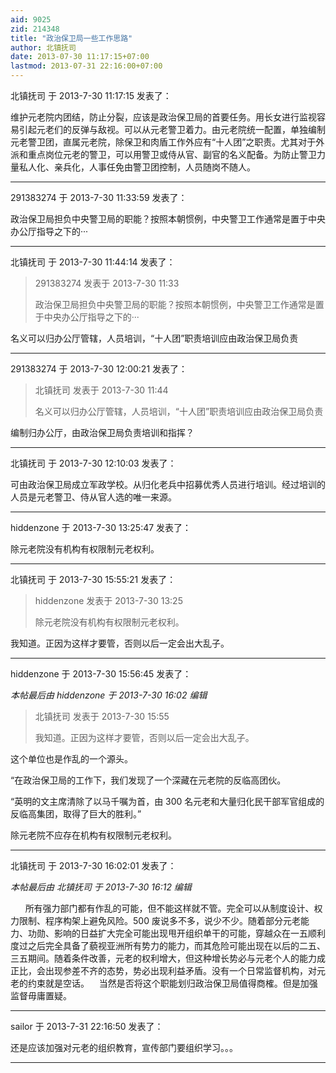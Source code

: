 ```yaml
---
aid: 9025
zid: 214348
title: "政治保卫局一些工作思路"
author: 北镇抚司
date: 2013-07-30 11:17:15+07:00
lastmod: 2013-07-31 22:16:00+07:00
---
```


北镇抚司 于 2013-7-30 11:17:15 发表了：

维护元老院内团结，防止分裂，应该是政治保卫局的首要任务。用长女进行监视容易引起元老们的反弹与敌视。可以从元老警卫着力。由元老院统一配置，单独编制元老警卫团，直属元老院，除保卫和肉盾工作外应有“十人团”之职责。尤其对于外派和重点岗位元老的警卫，可以用警卫或侍从官、副官的名义配备。为防止警卫力量私人化、亲兵化，人事任免由警卫团控制，人员随岗不随人。

---

291383274 于 2013-7-30 11:33:59 发表了：

政治保卫局担负中央警卫局的职能？按照本朝惯例，中央警卫工作通常是置于中央办公厅指导之下的···

---

北镇抚司 于 2013-7-30 11:44:14 发表了：

> 291383274 发表于 2013-7-30 11:33
>
> 政治保卫局担负中央警卫局的职能？按照本朝惯例，中央警卫工作通常是置于中央办公厅指导之下的···

名义可以归办公厅管辖，人员培训，“十人团”职责培训应由政治保卫局负责

---

291383274 于 2013-7-30 12:00:21 发表了：

> 北镇抚司 发表于 2013-7-30 11:44
>
> 名义可以归办公厅管辖，人员培训，“十人团”职责培训应由政治保卫局负责

编制归办公厅，由政治保卫局负责培训和指挥？

---

北镇抚司 于 2013-7-30 12:10:03 发表了：

可由政治保卫局成立军政学校。从归化老兵中招募优秀人员进行培训。经过培训的人员是元老警卫、侍从官人选的唯一来源。

---

hiddenzone 于 2013-7-30 13:25:47 发表了：

除元老院没有机构有权限制元老权利。

---

北镇抚司 于 2013-7-30 15:55:21 发表了：

> hiddenzone 发表于 2013-7-30 13:25
>
> 除元老院没有机构有权限制元老权利。

我知道。正因为这样才要管，否则以后一定会出大乱子。

---

hiddenzone 于 2013-7-30 15:56:45 发表了：

_本帖最后由 hiddenzone 于 2013-7-30 16:02 编辑_

> 北镇抚司 发表于 2013-7-30 15:55
>
> 我知道。正因为这样才要管，否则以后一定会出大乱子。

这个单位也是作乱的一个源头。

“在政治保卫局的工作下，我们发现了一个深藏在元老院的反临高团伙。

“英明的文主席清除了以马千嘱为首，由 300 名元老和大量归化民干部军官组成的反临高集团，取得了巨大的胜利。”

除元老院不应存在机构有权限制元老权利。

---

北镇抚司 于 2013-7-30 16:02:01 发表了：

_本帖最后由 北镇抚司 于 2013-7-30 16:12 编辑_

&nbsp; &nbsp;&nbsp; &nbsp;所有强力部门都有作乱的可能，但不能这样就不管。完全可以从制度设计、权力限制、程序构架上避免风险。500 废说多不多，说少不少。随着部分元老能力、功勋、影响的日益扩大完全可能出现甩开组织单干的可能，穿越众在一五顺利度过之后完全具备了藐视亚洲所有势力的能力，而其危险可能出现在以后的二五、三五期间。随着条件改善，元老的权利增大，但这种增长势必与元老个人的能力成正比，会出现参差不齐的态势，势必出现利益矛盾。没有一个日常监督机构，对元老的约束就是空话。&nbsp; &nbsp; 当然是否将这个职能划归政治保卫局值得商榷。但是加强监督毋庸置疑。

---

sailor 于 2013-7-31 22:16:50 发表了：

还是应该加强对元老的组织教育，宣传部门要组织学习。。。

---
